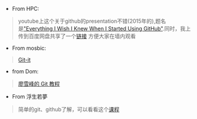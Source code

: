 - From HPC:

> youtube上这个关于github的presentation不错(2015年的),题名是["Everything I Wish I Knew When I Started Using GitHub"](https://www.youtube.com/watch?v=KDUtjZHIx44).同时，我上传到百度网盘共享了一个[链接](https://pan.baidu.com/s/1nuR9FIT) 方便大家在墙内观看

- From mosbic:

> [Git-it](http://jlord.us/git-it)

- from Dom:

> [廖雪峰的 Git 教程](http://www.liaoxuefeng.com/wiki/0013739516305929606dd18361248578c67b8067c8c017b000)

- From 浮生若夢

> 简单的git、github了解，可以看看这个[课程](https://www.coursera.org/learn/data-scientists-tools/home/week/2)
